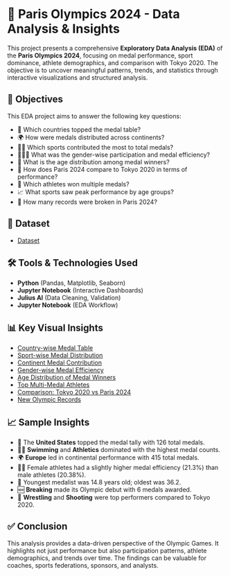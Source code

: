 # 🏅 Paris Olympics 2024 - Data Analysis & Insights

This project presents a comprehensive **Exploratory Data Analysis (EDA)** of the **Paris Olympics 2024**, focusing on medal performance, sport dominance, athlete demographics, and comparison with Tokyo 2020. The objective is to uncover meaningful patterns, trends, and statistics through interactive visualizations and structured analysis.

## 🎯 Objectives

This EDA project aims to answer the following key questions:

- 🥇 Which countries topped the medal table?
- 🌍 How were medals distributed across continents?
- 🏃‍♂️ Which sports contributed the most to total medals?
- 👨‍👩‍⚖️ What was the gender-wise participation and medal efficiency?
- 🎂 What is the age distribution among medal winners?
- 🔁 How does Paris 2024 compare to Tokyo 2020 in terms of performance?
- 🏅 Which athletes won multiple medals?
- 📈 What sports saw peak performance by age groups?
- 🎉 How many records were broken in Paris 2024?

## 📂 Dataset

- <a href="https://github.com/Raghunath-analytics/Paris-Olympics-2024-EDA-Analysis/blob/main/Paris%20Olympic%202024%20Dataset.zip">Dataset</a>

## 🛠️ Tools & Technologies Used

- **Python** (Pandas, Matplotlib, Seaborn)
- **Jupyter Notebook** (Interactive Dashboards)
- **Julius AI** (Data Cleaning, Validation)
- **Jupyter Notebook** (EDA Workflow)


## 📊 Key Visual Insights

- <a href="https://github.com/Raghunath-analytics/Paris-Olympics-2024-EDA-Analysis/blob/main/Age%20Distribution.png">Country-wise Medal Table</a>
- <a href="https://github.com/Raghunath-analytics/Paris-Olympics-2024-EDA-Analysis/blob/main/Contonental%20Medal%20Distribustion.png">Sport-wise Medal Distribution</a>
- <a href="https://github.com/Raghunath-analytics/Paris-Olympics-2024-EDA-Analysis/blob/main/Country%20wise%20medal.png">Continent Medal Contribution</a>
- <a href="https://github.com/Raghunath-analytics/Paris-Olympics-2024-EDA-Analysis/blob/main/Gender%20Analysis.png">Gender-wise Medal Efficiency</a>
- <a href="https://github.com/Raghunath-analytics/Paris-Olympics-2024-EDA-Analysis/blob/main/Medal%20count%20Tokyo%20vs%20Paris.png">Age Distribution of Medal Winners</a>
- <a href="https://github.com/Raghunath-analytics/Paris-Olympics-2024-EDA-Analysis/blob/main/Record%20Broken.png">Top Multi-Medal Athletes<a/>
- <a href="https://github.com/Raghunath-analytics/Paris-Olympics-2024-EDA-Analysis/blob/main/Sports%20Performance%20Tokyo%20vs%20Paris.png">Comparison: Tokyo 2020 vs Paris 2024</a>
- <a href="https://github.com/Raghunath-analytics/Paris-Olympics-2024-EDA-Analysis/blob/main/Sports%20by%20medal.png">New Olympic Records</a>


## 📈 Sample Insights

- 🥇 The **United States** topped the medal tally with 126 total medals.
- 🏊‍♂️ **Swimming** and **Athletics** dominated with the highest medal counts.
- 🌍 **Europe** led in continental performance with 415 total medals.
- 👩‍🦰 Female athletes had a slightly higher medal efficiency (21.3%) than male athletes (20.38%).
- 👶 Youngest medalist was 14.8 years old; oldest was 36.2.
- 🆕 **Breaking** made its Olympic debut with 6 medals awarded.
- 🔁 **Wrestling** and **Shooting** were top performers compared to Tokyo 2020.

## ✅ Conclusion

This analysis provides a data-driven perspective of the Olympic Games. It highlights not just performance but also participation patterns, athlete demographics, and trends over time. The findings can be valuable for coaches, sports federations, sponsors, and analysts.





